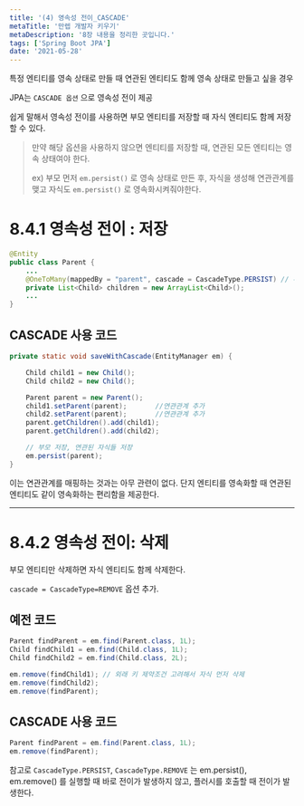 ```yaml
---
title: '(4) 영속성 전이_CASCADE'
metaTitle: '만렙 개발자 키우기'
metaDescription: '8장 내용을 정리한 곳입니다.'
tags: ['Spring Boot JPA']
date: '2021-05-28'
---
```


특정 엔티티를 영속 상태로 만들 때 연관된 엔티티도 함께 영속 상태로 만들고 싶을 경우

JPA는 `CASCADE 옵션` 으로 영속성 전이 제공

쉽게 말해서 영속성 전이를 사용하면 부모 엔티티를 저장할 때 자식 엔티티도 함께 저장할 수 있다.

> 만약 해당 옵션을 사용하지 않으면 엔티티를 저장할 때, 연관된 모든 엔티티는 영속 상태여야 한다.
>
> ex) 부모 먼저 `em.persist()` 로 영속 상태로 만든 후, 자식을 생성해 연관관계를 맺고 자식도 `em.persist()` 로 영속화시켜줘야한다.

# 8.4.1 영속성 전이 : 저장

```java
@Entity
public class Parent {
    ...
    @OneToMany(mappedBy = "parent", cascade = CascadeType.PERSIST) // 부모 영속화할 때 연관된 자식들도 함께 영속화 시키는 옵션
    private List<Child> children = new ArrayList<Child>();
    ...
}
```

## CASCADE 사용 코드

```java
private static void saveWithCascade(EntityManager em) {

    Child child1 = new Child();
    Child child2 = new Child();

    Parent parent = new Parent();
    child1.setParent(parent);       //연관관계 추가
    child2.setParent(parent);       //연관관계 추가
    parent.getChildren().add(child1);
    parent.getChildren().add(child2);

    // 부모 저장, 연관된 자식들 저장
    em.persist(parent);
}
```

이는 연관관계를 매핑하는 것과는 아무 관련이 없다. 단지 엔티티를 영속화할 때 연관된 엔티티도 같이 영속화하는 편리함을 제공한다.

<hr/>

# 8.4.2 영속성 전이: 삭제

부모 엔티티만 삭제하면 자식 엔티티도 함께 삭제한다.

`cascade = CascadeType=REMOVE` 옵션 추가.

## 예전 코드

```java
Parent findParent = em.find(Parent.class, 1L);
Child findChild1 = em.find(Child.class, 1L);
Child findChild2 = em.find(Child.class, 2L);

em.remove(findChild1); // 외래 키 제약조건 고려해서 자식 먼저 삭제
em.remove(findChild2);
em.remove(findParent);
```

## CASCADE 사용 코드

```java
Parent findParent = em.find(Parent.class, 1L);
em.remove(findParent);
```

참고로 `CascadeType.PERSIST`, `CascadeType.REMOVE` 는 em.persist(), em.remove() 를 실행할 때 바로 전이가 발생하지 않고, 플러시를 호출할 때 전이가 발생한다.
